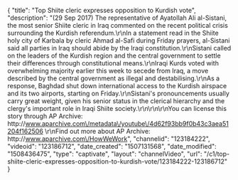 {
    "title": "Top Shiite cleric expresses opposition to Kurdish vote",
    "description": "(29 Sep 2017) The representative of Ayatollah Ali al-Sistani, the most senior Shiite cleric in Iraq commented on the recent political crisis surrounding the Kurdish referendum.\r\nIn a statement read in the Shiite holy city of Karbala by cleric Ahmad al-Safi during Friday prayers, al-Sistani said all parties in Iraq should abide by the Iraqi constitution.\r\nSistani called on the leaders of the Kurdish region and the central government to settle their differences through constitutional means.\r\nIraqi Kurds voted with overwhelming majority earlier this week to secede from Iraq, a move described by the central government as illegal and destabilising.\r\nAs a response, Baghdad shut down international access to the Kurdish airspace and its two airports, starting on Friday.\r\nSistani's pronouncements usually carry great weight, given his senior status in the clerical hierarchy and the clergy's important role in Iraqi Shiite society.\r\n\r\n\r\nYou can license this story through AP Archive: http:\/\/www.aparchive.com\/metadata\/youtube\/4d62f93bb9f0b43c3aea51204f162506 \r\nFind out more about AP Archive: http:\/\/www.aparchive.com\/HowWeWork",
    "channelid": "123184222",
    "videoid": "123186712",
    "date_created": "1507131568",
    "date_modified": "1508436475",
    "type": "captivate",
    "layout": "channelVideo",
    "url": "\/c1\/top-shiite-cleric-expresses-opposition-to-kurdish-vote\/123184222-123186712"
}